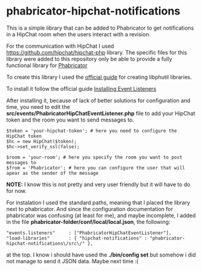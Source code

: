 phabricator-hipchat-notifications
=================================

This is a simple library that can be added to Phabricator to get notifications in a HipChat room when the users interact with a revision.

For the communication with HipChat I used https://github.com/hipchat/hipchat-php library. The specific files for this library were added to this repository only be able to provide a fully functional library for [Phabricator](http://phabricator.org/)

To create this library I used the [official guide](http://www.phabricator.com/docs/phabricator/article/libphutil_Libraries_User_Guide.html) for creating libphutil libraries.

To install it follow the official guide [Installing Event Listeners](http://www.phabricator.com/docs/phabricator/article/Events_User_Guide_Installing_Event_Listeners.html)

After installing it, because of lack of better solutions for configuration and time, you need to edit the **src/events/PhabricatorHipChatEventListener.php** file to add your HipChat token and the room you want to send messages to.

	$token = 'your-hipchat-token'; # here you need to configure the HipChat token
    $hc = new HipChat($token);
    $hc->set_verify_ssl(false);

    $room = 'your-room'; # here you specify the room you want to post messages to
    $from = 'Phabricator'; # here you can configure the user that will apear as the sender of the message
    
**NOTE:** I know this is not pretty and very user friendly but it will have to do for now.

For instalation I used the standard paths, meaning that I placed the library next to phabricator. And since the configuration documentation for phabricator was confusing (at least for me), and maybe incomplete, I added in the file **phabricator-folder/conf/local/local.json**, the following:

	"events.listeners"     : ["PhabricatorHipChatEventListener"],
    "load-libraries"       : { "hipchat-notifications" : "phabricator-hipchat-notifications\/src\/" },
    
at the top. I know i should have used the **./bin/config set** but somehow i did not manage to send it JSON data. Maybe next time :(